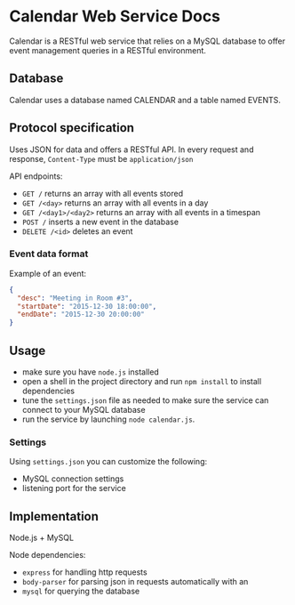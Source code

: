 # Calendar Web Service Docs

Calendar is a RESTful web service that relies on a MySQL database to offer event management queries in a RESTful environment.

## Database

Calendar uses a database named CALENDAR and a table named EVENTS.

## Protocol specification

Uses JSON for data and offers a RESTful API. In every request and response, `Content-Type` must be `application/json`

API endpoints:

- `GET /` returns an array with all events stored
- `GET /<day>` returns an array with all events in a day
- `GET /<day1>/<day2>` returns an array with all events in a timespan
- `POST /` inserts a new event in the database
- `DELETE /<id>` deletes an event

### Event data format

Example of an event:
```json
{
  "desc": "Meeting in Room #3",
  "startDate": "2015-12-30 18:00:00",
  "endDate": "2015-12-30 20:00:00"
}
```

## Usage

- make sure you have `node.js` installed
- open a shell in the project directory and run `npm install` to install dependencies
- tune the `settings.json` file as needed to make sure the service can connect to your MySQL database
- run the service by launching `node calendar.js`.

### Settings

Using `settings.json` you can customize the following:

- MySQL connection settings
- listening port for the service

## Implementation

Node.js + MySQL

Node dependencies:

- `express` for handling http requests
- `body-parser` for parsing json in requests automatically with an 
- `mysql` for querying the database
